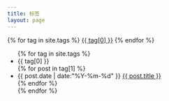 ```yaml
---
title: 标签
layout: page
---
```


<div id='tag_cloud'>
{% for tag in site.tags %}
<a class="nav2" href="#{{ tag[0] }}" title="{{ tag[0] }}" rel="{{ tag[1].size }}">{{ tag[0] }}</a>
{% endfor %}
<div class="cls"></div>
</div>

<ul class="listing">
{% for tag in site.tags %}
  <li class="listing-seperator nav1" id="{{ tag[0] }}">{{ tag[0] }}</li>
{% for post in tag[1] %}
  <li class="listing-item">
  <time datetime="{{ post.date | date:"%Y-%m-%d" }}">{{ post.date | date:"%Y-%m-%d" }}</time>
  <a href="{{ post.url }}" title="{{ post.title }}">{{ post.title }}</a>
  </li>
{% endfor %}
<br />
{% endfor %}
</ul>

<script src="/media/js/jquery.tagcloud.js" type="text/javascript" charset="utf-8"></script> 
<script language="javascript">
$.fn.tagcloud.defaults = {
    size: {start: 1, end: 1, unit: 'em'},
      color: {start: '#f8e0e6', end: '#ff3333'}
};

$(function () {
    $('#tag_cloud a').tagcloud();
});
</script>
